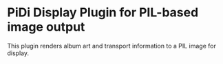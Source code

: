 # PiDi Display Plugin for PIL-based image output

This plugin renders album art and transport information to a PIL image for display.
